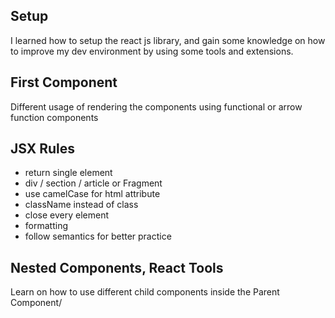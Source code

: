 ## Setup

I learned how to setup the react js library, and gain some knowledge on how to improve my dev environment by using some tools and extensions.

## First Component

Different usage of rendering the components using functional or arrow function components

## JSX Rules

- return single element
- div / section / article or Fragment
- use camelCase for html attribute
- className instead of class
- close every element
- formatting
- follow semantics for better practice

## Nested Components, React Tools

Learn on how to use different child components inside the Parent Component/

